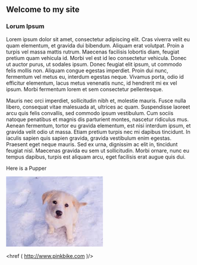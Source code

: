 ## Welcome to my site 





### Lorum Ipsum

Lorem ipsum dolor sit amet, consectetur adipiscing elit. Cras viverra velit eu quam elementum, et gravida dui bibendum. Aliquam erat volutpat. Proin a turpis vel massa mattis rutrum. Maecenas facilisis lobortis diam, feugiat pretium quam vehicula id. Morbi vel est id leo consectetur vehicula. Donec ut auctor purus, ut sodales ipsum. Donec feugiat elit ipsum, ut commodo felis mollis non. Aliquam congue egestas imperdiet. Proin dui nunc, fermentum vel metus eu, interdum egestas neque. Vivamus porta, odio id efficitur elementum, lacus metus venenatis nunc, id hendrerit mi ex vel ipsum. Morbi fermentum lorem et sem consectetur pellentesque.

Mauris nec orci imperdiet, sollicitudin nibh et, molestie mauris. Fusce nulla libero, consequat vitae malesuada at, ultrices ac quam. Suspendisse laoreet arcu quis felis convallis, sed commodo ipsum vestibulum. Cum sociis natoque penatibus et magnis dis parturient montes, nascetur ridiculus mus. Aenean fermentum, tortor eu gravida elementum, est nisi interdum ipsum, et gravida velit odio ut massa. Etiam pretium turpis nec mi dapibus tincidunt. In iaculis sapien quis sapien gravida, gravida vestibulum enim egestas. Praesent eget neque mauris. Sed ex urna, dignissim ac elit in, tincidunt feugiat nisl. Maecenas gravida eu sem ut sollicitudin. Morbi ornare, nunc eu tempus dapibus, turpis est aliquam arcu, eget facilisis erat augue quis dui.

Here is a Pupper 

![](images/download.jpeg)

<href ( http://www.pinkbike.com )/>
